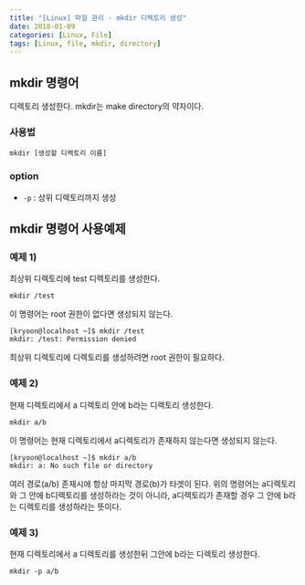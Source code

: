 ```yaml
---
title: "[Linux] 파일 관리 - mkdir 디렉토리 생성"
date: 2018-01-09
categories: [Linux, File]
tags: [Linux, file, mkdir, directory]
---
```


## mkdir 명령어
디렉토리 생성한다.
mkdir는 make directory의 약자이다.

### 사용법
```
mkdir [생성할 디렉토리 이름]
```

### option
- `-p` : 상위 디렉토리까지 생성

## mkdir 명령어 사용예제
### 예제 1)
최상위 디렉토리에 test 디렉토리를 생성한다.
```
mkdir /test
```

이 명령어는 root 권한이 없다면 생성되지 않는다.
```
[kryoon@localhost ~]$ mkdir /test
mkdir: /test: Permission denied
```
최상위 디렉토리에 디렉토리를 생성하려면 root 권한이 필요하다.

### 예제 2)
현재 디렉토리에서 a 디렉토리 안에 b라는 디렉토리 생성한다.
```
mkdir a/b
```
이 명령어는 현재 디렉토리에서 a디렉토리가 존재하지 않는다면 생성되지 않는다.
```
[kryoon@localhost ~]$ mkdir a/b
mkdir: a: No such file or directory
```
여러 경로(a/b) 존재시에 항상 마지막 경로(b)가 타겟이 된다.
위의 명령어는 a디렉토리와 그 안에 b디렉토리를 생성하라는 것이 아니라, a디렉토리가 존재할 경우 그 안에 b라는 디렉토리를 생성하라는 뜻이다.

### 예제 3)
현재 디렉토리에서 a 디렉토리를 생성한뒤 그안에 b라는 디렉토리 생성한다.
```
mkdir -p a/b
```